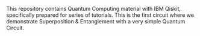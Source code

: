 This repository contains Quantum Computing material with IBM Qiskit, specifically prepared for series of tutorials. This is the first circuit where we demonstrate Superposition & Entanglement with a very simple Quantum Circuit.
